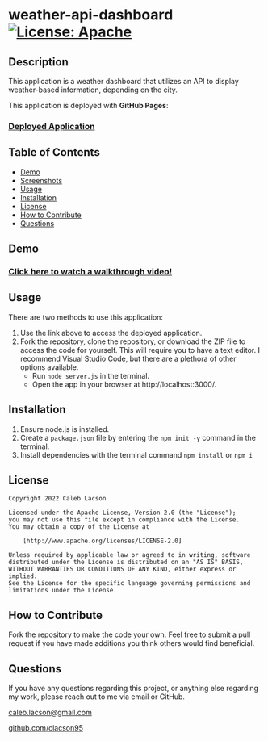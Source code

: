 # weather-api-dashboard [![License: Apache](https://img.shields.io/badge/License-Apache_2.0-blue.svg)](https://opensource.org/licenses/Apache-2.0)

## Description
This application is a weather dashboard that utilizes an API to display weather-based information, depending on the city.

This application is deployed with **GitHub Pages**:
### [Deployed Application]()

## Table of Contents
* [Demo](#demo)
* [Screenshots](#screenshots)
* [Usage](#usage)
* [Installation](#installation)
* [License](#license)
* [How to Contribute](#how-to-contribute)
* [Questions](#questions)

## Demo
### [Click here to watch a walkthrough video!]()

## Usage

There are two methods to use this application:

1. Use the link above to access the deployed application.
2. Fork the repository, clone the repository, or download the ZIP file to access the code for yourself. This will require you to have a text editor. I recommend Visual Studio Code, but there are a plethora of other options available.
    * Run `node server.js` in the terminal.
    * Open the app in your browser at http://localhost:3000/.

## Installation
1. Ensure node.js is installed. 
3. Create a `package.json` file by entering the `npm init -y` command in the terminal. 
4. Install dependencies with the terminal command `npm install` or `npm i`

## License

    Copyright 2022 Caleb Lacson

    Licensed under the Apache License, Version 2.0 (the "License");
    you may not use this file except in compliance with the License.
    You may obtain a copy of the License at

        [http://www.apache.org/licenses/LICENSE-2.0]

    Unless required by applicable law or agreed to in writing, software
    distributed under the License is distributed on an "AS IS" BASIS,
    WITHOUT WARRANTIES OR CONDITIONS OF ANY KIND, either express or implied.
    See the License for the specific language governing permissions and
    limitations under the License.

## How to Contribute
Fork the repository to make the code your own. Feel free to submit a pull request if you have made additions you think others would find beneficial.

## Questions
If you have any questions regarding this project, or anything else regarding my work, please reach out to me via email or GitHub.

[caleb.lacson@gmail.com](caleb.lacson@gmail.com)
  
[github.com/clacson95](github.com/clacson95)
